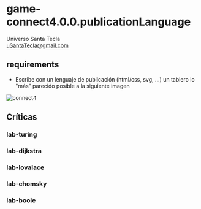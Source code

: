 # game-connect4.0.0.publicationLanguage
Universo Santa Tecla  
[uSantaTecla@gmail.com](mailto:uSantaTecla@gmail.com)  
  
## requirements 

* Escribe con un lenguaje de publicación (html/css, svg, ...) un tablero lo "más" parecido posible a la siguiente imagen

![connect4](../docs/images/conecta4.jpg) 


## Críticas   


###  lab-turing


### lab-dijkstra 


    
###  lab-lovalace 



    
###  lab-chomsky



### lab-boole


